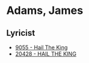 # Adams, James

## Lyricist

- [9055 - Hail The King](/hymns/9055.md)
- [20428 - HAIL THE KING](/hymns/20428.md)

